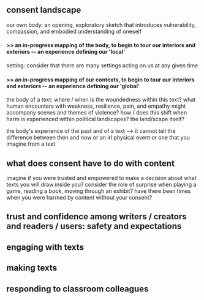 
## consent landscape
our own body: an opening, exploratory sketch that introduces vulnerability, compassion, and embodied understanding of oneself

#### >> an in-progress mapping of the body, to begin to tour our interiors and exteriors -- an experience defining our 'local'


setting: consider that there are many settings acting on us at any given time

#### >> an in-progress mapping of our contexts, to begin to tour our interiors and exteriors -- an experience defining our 'global'



the body of a text: where / when is the woundedness within this text? what human encounters with weakness, resilience, pain, and empathy might accompany scenes and themes of violence? how / does this shift when harm is experienced within political landscapes? the land/scape itself?


the body's experience of the past and of a text --> it cannot tell the difference between then and now or an irl physical event or one that you imagine from a text

## what does consent have to do with content
imagine if you were trusted and empowered to make a decision about what texts you will draw inside you? 
consider the role of surprise when playing a game, reading a book, moving through an exhibit? 
have there been times when you were harmed by content without your consent?
## trust and confidence among writers / creators and readers / users: safety and expectations
## engaging with texts 
## making texts
## responding to classroom colleagues
